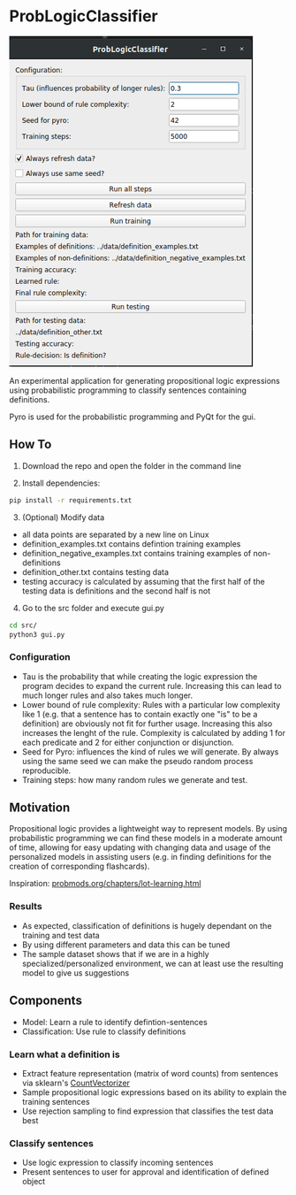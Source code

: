 # ProbLogicClassifier

![Screenshot](screen.bmp)

An experimental application for generating propositional logic expressions using probabilistic programming to classify sentences containing definitions.

Pyro is used for the probabilistic programming and PyQt for the gui. 

## How To 

1. Download the repo and open the folder in the command line

2. Install dependencies:
```bash
pip install -r requirements.txt
```

3. (Optional) Modify data 
* all data points are separated by a new line on Linux
* definition_examples.txt contains defintion training examples
* definition_negative_examples.txt contains training examples of non-definitions
* definition_other.txt contains testing data
* testing accuracy is calculated by assuming that the first half of the testing data is definitions and the second half is not

4. Go to the src folder and execute gui.py
```bash
cd src/
python3 gui.py
```

### Configuration

* Tau is the probability that while creating the logic expression the program decides to expand the current rule. Increasing this can lead to much longer rules and also takes much longer.
* Lower bound of rule complexity: Rules with a particular low complexity like 1 (e.g. that a sentence has to contain exactly one "is" to be a definition) are obviously not fit for further usage. Increasing this also increases the lenght of the rule. Complexity is calculated by adding 1 for each predicate and 2 for either conjunction or disjunction.
* Seed for Pyro: influences the kind of rules we will generate. By always using the same seed we can make the pseudo random process reproducible.
* Training steps: how many random rules we generate and test.

## Motivation

Propositional logic provides a lightweight way to represent models. By using probabilistic programming we can find these models in a moderate amount of time, allowing for easy updating with changing data and usage of the personalized models in assisting users (e.g. in finding definitions for the creation of corresponding flashcards). 

Inspiration: [probmods.org/chapters/lot-learning.html](probmods.org/chapters/lot-learning.html)

### Results

* As expected, classification of definitions is hugely dependant on the training and test data
* By using different parameters and data this can be tuned
* The sample dataset shows that if we are in a highly specialized/personalized environment, we can at least use the resulting model to give us suggestions 

## Components

* Model: Learn a rule to identify defintion-sentences
* Classification: Use rule to classify definitions

### Learn what a definition is 

* Extract feature representation (matrix of word counts) from sentences via sklearn's [CountVectorizer](https://scikit-learn.org/stable/modules/generated/sklearn.feature_extraction.text.CountVectorizer.html) 
* Sample propositional logic expressions based on its ability to explain the training sentences
* Use rejection sampling to find expression that classifies the test data best

### Classify sentences

* Use logic expression to classify incoming sentences
* Present sentences to user for approval and identification of defined object
